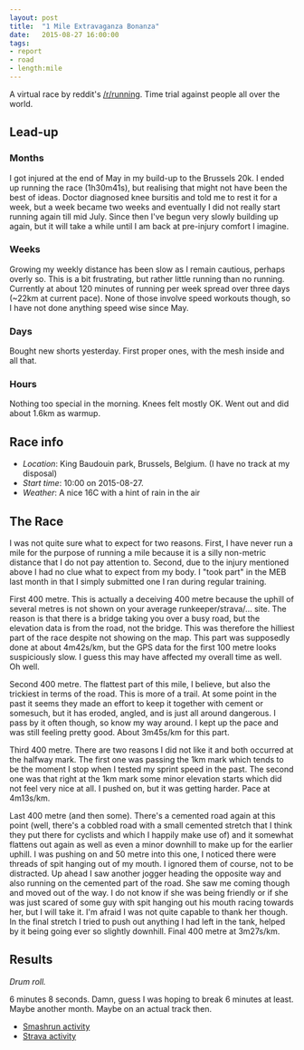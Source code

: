 ```yaml
---
layout: post
title:  "1 Mile Extravaganza Bonanza"
date:   2015-08-27 16:00:00
tags:
- report
- road
- length:mile
---
```


A virtual race by reddit's [/r/running](https://www.reddit.com/r/running/).
Time trial against people all over the world.

## Lead-up

### Months

I got injured at the end of May in my build-up to the Brussels 20k. I ended up
running the race (1h30m41s), but realising that might not have been the best of
ideas. Doctor diagnosed knee bursitis and told me to rest it for a week, but a
week became two weeks and eventually I did not really start running again till
mid July. Since then I've begun very slowly building up again, but it will take
a while until I am back at pre-injury comfort I imagine.

### Weeks

Growing my weekly distance has been slow as I remain cautious, perhaps overly
so.  This is a bit frustrating, but rather little running than no running.
Currently at about 120 minutes of running per week spread over three days
(~22km at current pace). None of those involve speed workouts though, so I have
not done anything speed wise since May.

### Days

Bought new shorts yesterday. First proper ones, with the mesh inside and all
that.

### Hours

Nothing too special in the morning. Knees felt mostly OK. Went out and did
about 1.6km as warmup.

## Race info

* *Location*: King Baudouin park, Brussels, Belgium. (I have no
  track at my disposal)
* *Start time*: 10:00 on 2015-08-27.
* *Weather*: A nice 16C with a hint of rain in the air

## The Race

I was not quite sure what to expect for two reasons. First, I have never run a
mile for the purpose of running a mile because it is a silly non-metric
distance that I do not pay attention to. Second, due to the injury mentioned
above I had no clue what to expect from my body. I "took part" in the MEB last
month in that I simply submitted one I ran during regular training.

First 400 metre. This is actually a deceiving 400 metre because the uphill of
several metres is not shown on your average runkeeper/strava/... site. The
reason is that there is a bridge taking you over a busy road, but the elevation
data is from the road, not the bridge. This was therefore the hilliest part of
the race despite not showing on the map. This part was supposedly done at about
4m42s/km, but the GPS data for the first 100 metre looks suspiciously slow.  I
guess this may have affected my overall time as well. Oh well.

Second 400 metre. The flattest part of this mile, I believe, but also the
trickiest in terms of the road. This is more of a trail. At some point in the
past it seems they made an effort to keep it together with cement or somesuch,
but it has eroded, angled, and is just all around dangerous. I pass by it often
though, so know my way around. I kept up the pace and was still feeling pretty
good. About 3m45s/km for this part.

Third 400 metre. There are two reasons I did not like it and both occurred at
the halfway mark. The first one was passing the 1km mark which tends to be the
moment I stop when I tested my sprint speed in the past. The second one was
that right at the 1km mark some minor elevation starts which did not feel very
nice at all. I pushed on, but it was getting harder. Pace at 4m13s/km.
 
Last 400 metre (and then some). There's a cemented road again at this point
(well, there's a cobbled road with a small cemented stretch that I think they
put there for cyclists and which I happily make use of) and it somewhat
flattens out again as well as even a minor downhill to make up for the earlier
uphill.  I was pushing on and 50 metre into this one, I noticed there were
threads of spit hanging out of my mouth. I ignored them of course, not to be
distracted.  Up ahead I saw another jogger heading the opposite way and also
running on the cemented part of the road. She saw me coming though and moved
out of the way. I do not know if she was being friendly or if she was just
scared of some guy with spit hanging out his mouth racing towards her, but I
will take it. I'm afraid I was not quite capable to thank her though. In the
final stretch I tried to push out anything I had left in the tank, helped by it
being going ever so slightly downhill. Final 400 metre at 3m27s/km.

## Results

*Drum roll.*

6 minutes 8 seconds. Damn, guess I was hoping to break 6 minutes at least.
Maybe another month. Maybe on an actual track then.

* [Smashrun activity](http://smashrun.com/ward/run/2015/8/27/1)
* [Strava activity](https://www.strava.com/activities/378445473/overview)
